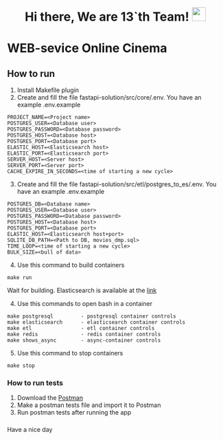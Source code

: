 <h1 align="center">Hi there, We are 13`th Team!
<img src="https://github.com/blackcater/blackcater/raw/main/images/Hi.gif" height="32"/></h1>

# WEB-sevice Online Cinema

## How to run
1. Install Makefile plugin
2. Create and fill the file fastapi-solution/src/core/.env. You have an example .env.example
```
PROJECT_NAME=<Project name>
POSTGRES_USER=<Database user>
POSTGRES_PASSWORD=<Database password>
POSTGRES_HOST=<Database host>
POSTGRES_PORT=<Database port>
ELASTIC_HOST=<Elasticsearch host>
ELASTIC_PORT=<Elasticsearch port>
SERVER_HOST=<Server host>
SERVER_PORT=<Server port>
CACHE_EXPIRE_IN_SECONDS=<time of starting a new cycle>
```
3. Create and fill the file fastapi-solution/src/etl/postgres_to_es/.env. You have an example .env.example
```
POSTGRES_DB=<Database name>
POSTGRES_USER=<Database user>
POSTGRES_PASSWORD=<Database password>
POSTGRES_HOST=<Database host>
POSTGRES_PORT=<Database port>
ELASTIC_HOST=<Elasticsearch host+port>
SQLITE_DB_PATH=<Path to DB, movies_dmp.sql>
TIME_LOOP=<time of starting a new cycle>
BULK_SIZE=<bull of data>
```
4. Use this command to build containers
```
make run
```
Wait for building.
Elasticsearch is available at the [link](http://localhost:9200/)

4. Use this commands to open bash in a container
```
make postgresql         - postgresql container controls
make elasticsearch      - elasticsearch container controls
make etl                - etl container controls
make redis              - redis container controls
make shows_async        - async-container controls
```
5. Use this command to stop containers
```
make stop
```

### How to run tests

1. Download the [Postman](https://www.postman.com/)
2. Make a postman tests file and import it to Postman
3. Run postman tests after running the app

### 

Have a nice day